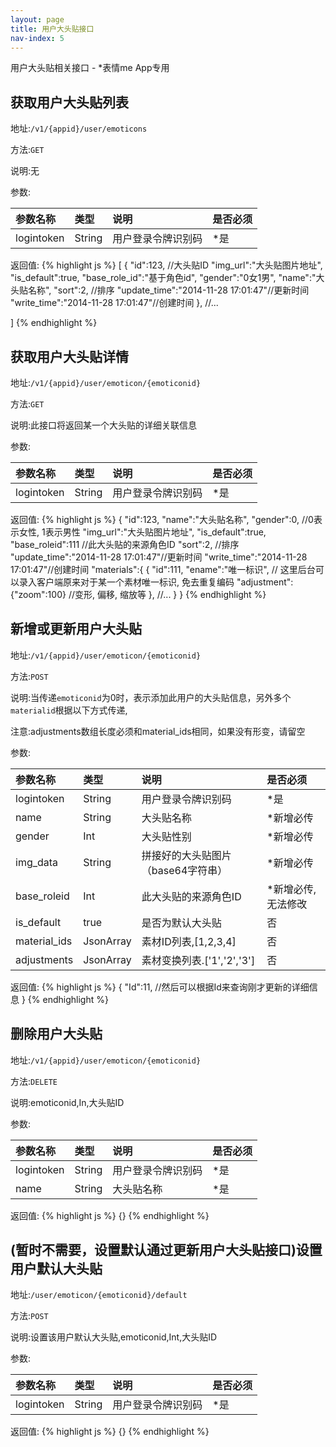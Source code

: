 ```yaml
---
layout: page
title: 用户大头贴接口
nav-index: 5
---
```

用户大头贴相关接口 - *表情me App专用

获取用户大头贴列表
----------------

地址:`/v1/{appid}/user/emoticons`

方法:`GET`

说明:无

参数:

| 参数名称        |类型    |说明                              |是否必须|
|:------------- |:-------|:--------------------------------|:-----|
| logintoken     |String  |用户登录令牌识别码                    |*是 | 

返回值:
{% highlight js %}
[
    {
        "id":123, //大头贴ID
        "img_url":"大头贴图片地址",
        "is_default":true,
        "base_role_id":"基于角色id",
        "gender":"0女1男",
        "name":"大头贴名称",
        "sort":2, //排序
        "update_time":"2014-11-28 17:01:47"//更新时间
        "write_time":"2014-11-28 17:01:47"//创建时间
    }, //...

]
{% endhighlight %}

获取用户大头贴详情
----------------

地址:`/v1/{appid}/user/emoticon/{emoticonid}`

方法:`GET`

说明:此接口将返回某一个大头贴的详细关联信息

参数:

| 参数名称        |类型    |说明                              |是否必须|
|:------------- |:-------|:--------------------------------|:-----|
| logintoken     |String  |用户登录令牌识别码                    |*是 | 

返回值:
{% highlight js %}
{
    "id":123,
    "name":"大头贴名称",
    "gender":0, //0表示女性, 1表示男性
    "img_url":"大头贴图片地址",
    "is_default":true,
    "base_roleid":111 //此大头贴的来源角色ID
    "sort":2, //排序
    "update_time":"2014-11-28 17:01:47"//更新时间
    "write_time":"2014-11-28 17:01:47"//创建时间
    "materials":{
       {
            "id":111,
            "ename":"唯一标识", // 这里后台可以录入客户端原来对于某一个素材唯一标识, 免去重复编码
            "adjustment":{"zoom":100} //变形, 偏移, 缩放等
       }, //...
    }
}
{% endhighlight %}


新增或更新用户大头贴
----------------

地址:`/v1/{appid}/user/emoticon/{emoticonid}`

方法:`POST`

说明:当传递`emoticonid`为0时，表示添加此用户的大头贴信息，另外多个`materialid`根据以下方式传递,

注意:adjustments数组长度必须和material_ids相同，如果没有形变，请留空

参数:

| 参数名称        |类型    |说明                              |是否必须|
|:------------- |:-------|:--------------------------------|:-----|
| logintoken     |String  |用户登录令牌识别码                    |*是 |
| name           |String  |大头贴名称                          |*新增必传|
| gender         |Int     |大头贴性别                          |*新增必传|
| img_data       |String  |拼接好的大头贴图片（base64字符串）         |*新增必传|
| base_roleid    |Int     |此大头贴的来源角色ID                   |*新增必传, 无法修改|
| is_default     |true    |是否为默认大头贴                      |否|
| material_ids   |JsonArray   |素材ID列表,[1,2,3,4]           |否 |
| adjustments    |JsonArray   |素材变换列表.['1','2','3']       |否 |

返回值:
{% highlight js %}
{
    "Id":11, //然后可以根据Id来查询刚才更新的详细信息
}
{% endhighlight %}

删除用户大头贴
----------------

地址:`/v1/{appid}/user/emoticon/{emoticonid}`

方法:`DELETE`

说明:emoticonid,In,大头贴ID

参数:

| 参数名称        |类型    |说明                              |是否必须|
|:------------- |:-------|:--------------------------------|:-----|
| logintoken     |String  |用户登录令牌识别码                    |*是 |
| name           |String  |大头贴名称                         |*是 |

返回值:
{% highlight js %}
{}
{% endhighlight %}

(暂时不需要，设置默认通过更新用户大头贴接口)设置用户默认大头贴
----------------

地址:`/user/emoticon/{emoticonid}/default`

方法:`POST`

说明:设置该用户默认大头贴,emoticonid,Int,大头贴ID

参数:

| 参数名称        |类型    |说明                              |是否必须|
|:------------- |:-------|:--------------------------------|:-----|
| logintoken     |String  |用户登录令牌识别码                    |*是 |


返回值:
{% highlight js %}
{}
{% endhighlight %}
